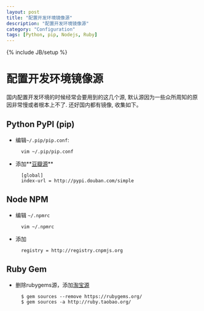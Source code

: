 ```yaml
---
layout: post
title: "配置开发环境镜像源"
description: "配置开发环境镜像源"
category: "Configuration"
tags: [Python, pip, Nodejs, Ruby]
---
```

{% include JB/setup %}

# 配置开发环境镜像源

国内配置开发环境的时候经常会要用到的这几个源, 默认源因为一些众所周知的原因非常慢或者根本上不了. 
还好国内都有镜像, 收集如下。

## Python PyPI (pip)

* 编辑`~/.pip/pip.conf`:

        vim ~/.pip/pip.conf

* 添加**[豆瓣源][douban]**

        [global]
        index-url = http://pypi.douban.com/simple



## Node NPM

* 编辑 `~/.npmrc`

        vim ~/.npmrc

* 添加

        registry = http://registry.cnpmjs.org


## Ruby Gem

* 删除rubygems源，添加[淘宝源][taobao]

        $ gem sources --remove https://rubygems.org/
        $ gem sources -a http://ruby.taobao.org/


[douban]: http://pypi.douban.com
[taobao]: http://ruby.taobao.org/